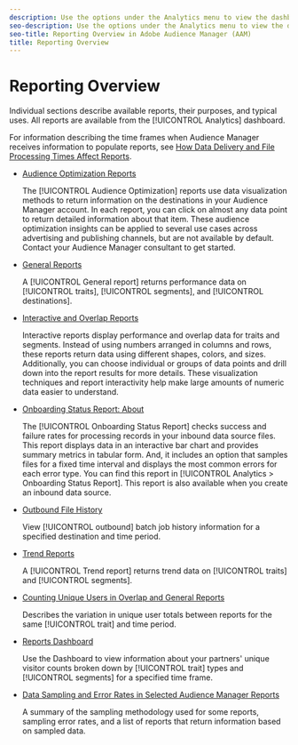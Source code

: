 ```yaml
---
description: Use the options under the Analytics menu to view the dashboard and various reports.
seo-description: Use the options under the Analytics menu to view the dashboard and various reports in Adobe Audience Manager (AAM).
seo-title: Reporting Overview in Adobe Audience Manager (AAM)
title: Reporting Overview
---
```


# Reporting Overview

Individual sections describe available reports, their purposes, and typical uses. All reports are available from the [!UICONTROL Analytics] dashboard.

For information describing the time frames when Audience Manager receives information to populate reports, see [How Data Delivery and File Processing Times Affect Reports](/help/using/reference/reporting-file-transfer-timeframe.md).

* [Audience Optimization Reports](/help/using/reporting/audience-optimization-reports/audience-optimization-reports.md)

  The [!UICONTROL Audience Optimization] reports use data visualization methods to return information on the destinations in your Audience Manager account. In each report, you can click on almost any data point to return detailed information about that item. These audience optimization insights can be applied to several use cases across advertising and publishing channels, but are not available by default. Contact your Audience Manager consultant to get started.

* [General Reports](/help/using/reporting/general-reports.md)

  A [!UICONTROL General report] returns performance data on [!UICONTROL traits], [!UICONTROL segments], and [!UICONTROL destinations].

* [Interactive and Overlap Reports](/help/using/reporting/dynamic-reports/dynamic-reports.md)

  Interactive reports display performance and overlap data for traits and segments. Instead of using numbers arranged in columns and rows, these reports return data using different shapes, colors, and sizes. Additionally, you can choose individual or groups of data points and drill down into the report results for more details. These visualization techniques and report interactivity help make large amounts of numeric data easier to understand.

* [Onboarding Status Report: About](/help/using/reporting/onboarding-status-report.md)

  The [!UICONTROL Onboarding Status Report] checks success and failure rates for processing records in your inbound data source files. This report displays data in an interactive bar chart and provides summary metrics in tabular form. And, it includes an option that samples files for a fixed time interval and displays the most common errors for each error type. You can find this report in [!UICONTROL Analytics > Onboarding Status Report]. This report is also available when you create an inbound data source.

* [Outbound File History](/help/using/reporting/outbound-history-report.md)

  View [!UICONTROL outbound] batch job history information for a specified destination and time period.

* [Trend Reports](/help/using/reporting/trend-reports.md)

  A [!UICONTROL Trend report] returns trend data on [!UICONTROL traits] and [!UICONTROL segments].

* [Counting Unique Users in Overlap and General Reports](/help/using/reporting/unique-user-counts.md)

  Describes the variation in unique user totals between reports for the same [!UICONTROL trait] and time period.

* [Reports Dashboard](/help/using/reporting/trend-reports.md)

  Use the Dashboard to view information about your partners' unique visitor counts broken down by [!UICONTROL trait] types and [!UICONTROL segments] for a specified time frame.

* [Data Sampling and Error Rates in Selected Audience Manager Reports](/help/using/reporting/report-sampling.md)

  A summary of the sampling methodology used for some reports, sampling error rates, and a list of reports that return information based on sampled data.

